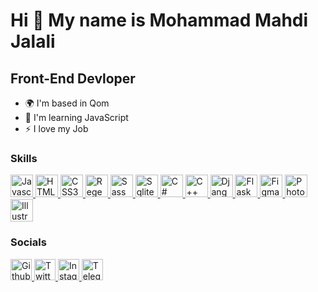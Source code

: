 Hi 👋 My name is Mohammad Mahdi Jalali
================================

Front-End Devloper
-----------------
* 🌍  I'm based in Qom
* 🧠  I'm learning JavaScript
* ⚡  I love my Job

### Skills

<p align="left">
  <a href="https://developer.mozilla.org/en-US/docs/Web/JavaScript" target="_blank" rel="noreferrer">
    <img src="https://raw.githubusercontent.com/danielcranney/readme-generator/main/public/icons/skills/javascript-colored.svg" width="36" height="36" alt="Javascript" title="Javascript" />
  </a>
  <a href="https://developer.mozilla.org/en-US/docs/Glossary/HTML5" target="_blank" rel="noreferrer">
    <img src="https://raw.githubusercontent.com/danielcranney/readme-generator/main/public/icons/skills/html5-colored.svg" width="36" height="36" alt="HTML5" title="HTML5" />
  </a>
  <a href="https://www.w3.org/TR/CSS/#css" target="_blank" rel="noreferrer">
    <img src="https://raw.githubusercontent.com/danielcranney/readme-generator/main/public/icons/skills/css3-colored.svg" width="36" height="36" alt="CSS3" title="CSS3" />
  </a>
  <a href="https://regexr.com/" target="_blank" rel="noreferrer">
    <img src="https://www.svgrepo.com/show/361284/regex.svg" width="36" height="36" alt="Regex" title="Regex" />
  </a>
  <a href="https://sass-lang.com/" target="_blank" rel="noreferrer">
    <img src="https://cdn.worldvectorlogo.com/logos/sass-1.svg" width="36" height="36" alt="Sass" title="Sass" />
  </a>
  <a href="https://www.sqlite.org/docs.html" target="_blank" rel="noreferrer">
    <img src="https://upload.wikimedia.org/wikipedia/commons/9/97/Sqlite-square-icon.svg" width="36" height="36" alt="Sqlite" title="Sqlite" />
  </a>
  <a href="https://docs.microsoft.com/en-us/dotnet/csharp/" target="_blank" rel="noreferrer">
    <img src="https://cdn.worldvectorlogo.com/logos/c--4.svg" width="36" height="36" alt="C#" title="C#" />
  </a>
  <a href="https://docs.microsoft.com/en-us/dotnet/csharp/" target="_blank" rel="noreferrer">
    <img src="https://cdn.worldvectorlogo.com/logos/c.svg" width="36" height="36" alt="C++" title="C++" />
  </a>
  <a href="https://www.djangoproject.com/" target="_blank" rel="noreferrer">
    <img src="https://cdn.worldvectorlogo.com/logos/django.svg" width="36" height="36" alt="Django" title="Django" />
  </a>
  <a href="https://flask.palletsprojects.com/" target="_blank" rel="noreferrer">
    <img src="https://cdn.worldvectorlogo.com/logos/flask.svg" width="36" height="36" alt="Flask" title="Flask" />
  </a>
  <a href="https://www.figma.com/" rel="noreferrer">
    <img src="https://raw.githubusercontent.com/danielcranney/readme-generator/main/public/icons/skills/figma-colored.svg" width="36" height="36" alt="Figma" title="Figma" style="max-width: 100%;">
  </a>
  <a href="https://www.adobe.com/uk/products/photoshop.html" target="_blank" rel="noreferrer">
    <img src="https://www.adobe.com/content/dam/shared/images/product-icons/svg/photoshop.svg" width="36" height="36" alt="Photoshop" title="Photoshop" />
  </a>
  <a href="https://www.adobe.com/uk/products/illustrator.html" target="_blank" rel="noreferrer">
    <img src="https://www.adobe.com/content/dam/shared/images/product-icons/svg/illustrator.svg" width="36" height="36" alt="Illustrator" title="illustrator" />
  </a>
</p>

### Socials

<p align="left">
  <a href="https://github.com/JMohammadMahdi/" target="_blank" rel="noreferrer">
    <img src="https://raw.githubusercontent.com/danielcranney/readme-generator/main/public/icons/socials/github.svg" width="34" height="34" alt="Github" title="Github"/>
  </a>
  <a href="https://twitter.com/mhmdmhdi_Jalali" target="_blank" rel="noreferrer">
    <img src="https://raw.githubusercontent.com/danielcranney/readme-generator/main/public/icons/socials/twitter.svg" width="34" height="34" alt="Twitter" title="Twitter" />
  </a>
  <a href="https://www.instagram.com/itmaneqom/" target="_blank" rel="noreferrer">
    <img src="https://cdn.worldvectorlogo.com/logos/instagram-2016-5.svg" width="34" height="34" alt="Instagram" title="Instagram" />
  </a>
  <a href="https://t.me/iTmaneQom" target="_blank" rel="noreferrer">
    <img src="https://cdn.worldvectorlogo.com/logos/telegram-1.svg" width="34" height="34" alt="Telegram" title="Telegram" />
  </a>
</p>
